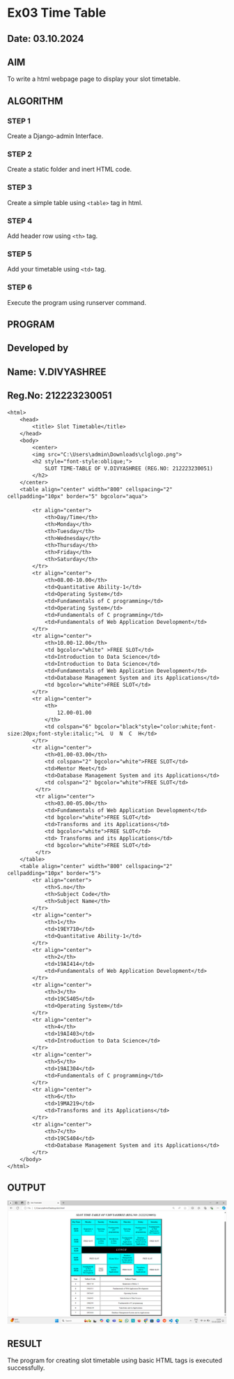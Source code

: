# Ex03 Time Table
## Date: 03.10.2024

## AIM
To write a html webpage page to display your slot timetable.

## ALGORITHM
### STEP 1
Create a Django-admin Interface.

### STEP 2
Create a static folder and inert HTML code.

### STEP 3
Create a simple table using ```<table>``` tag in html.

### STEP 4
Add header row using ```<th>``` tag.

### STEP 5
Add your timetable using ```<td>``` tag.

### STEP 6
Execute the program using runserver command.

## PROGRAM
## Developed by 
## Name: V.DIVYASHREE
## Reg.No: 212223230051
```
<html>
    <head>
        <title> Slot Timetable</title>
    </head>
    <body>
        <center>
        <img src="C:\Users\admin\Downloads\clglogo.png">
        <h2 style="font-style:oblique;">
            SLOT TIME-TABLE OF V.DIVYASHREE (REG.NO: 212223230051)
        </h2>
    </center>
    <table align="center" width="800" cellspacing="2" cellpadding="10px" border="5" bgcolor="aqua">

        <tr align="center">
            <th>Day/Time</th>
            <th>Monday</th>
            <th>Tuesday</th>
            <th>Wednesday</th>
            <th>Thursday</th>
            <th>Friday</th>
            <th>Saturday</th>
        </tr>
        <tr align="center">
            <th>08.00-10.00</th>
            <td>Quantitative Ability-1</td>
            <td>Operating System</td>
            <td>Fundamentals of C programming</td>
            <td>Operating System</td>
            <td>Fundamentals of C programming</td>
            <td>Fundamentals of Web Application Development</td>
        </tr>
        <tr align="center">
            <th>10.00-12.00</th>
            <td bgcolor="white" >FREE SLOT</td>
            <td>Introduction to Data Science</td>
            <td>Introduction to Data Science</td>
            <td>Fundamentals of Web Application Development</td>
            <td>Database Management System and its Applications</td>
            <td bgcolor="white">FREE SLOT</td>
        </tr>
        <tr align="center">
            <th>
                12.00-01.00
            </th>
            <td colspan="6" bgcolor="black"style="color:white;font-size:20px;font-style:italic;">L  U  N  C  H</td>
        </tr>
        <tr align="center">
            <th>01.00-03.00</th> 
            <td colspan="2" bgcolor="white">FREE SLOT</td>  
            <td>Mentor Meet</td> 
            <td>Database Management System and its Applications</td>   
            <td colspan="2" bgcolor="white">FREE SLOT</td>
         </tr>
         <tr align="center">
            <th>03.00-05.00</th>
            <td>Fundamentals of Web Application Development</td>
            <td bgcolor="white">FREE SLOT</td>
            <td>Transforms and its Applications</td>
            <td bgcolor="white">FREE SLOT</td>
            <td> Transforms and its Applications</td>
            <td bgcolor="white">FREE SLOT</td>
         </tr>
    </table>
    <table align="center" width="800" cellspacing="2" cellpadding="10px" border="5">
        <tr align="center">
            <th>S.no</th>
            <th>Subject Code</th>
            <th>Subject Name</th>
        </tr>
        <tr align="center">
            <th>1</th>
            <td>19EY710</td>
            <td>Quantitative Ability-1</td>
        </tr>
        <tr align="center">
            <th>2</th>
            <td>19AI414</td>
            <td>Fundamentals of Web Application Development</td>
        </tr>
        <tr align="center">
            <th>3</th>
            <td>19CS405</td>
            <td>Operating System</td>
        </tr>
        <tr align="center">
            <th>4</th>
            <td>19AI403</td>
            <td>Introduction to Data Science</td>
        </tr>
        <tr align="center">
            <th>5</th>
            <td>19AI304</td>
            <td>Fundamentals of C programming</td>
        </tr>
        <tr align="center">
            <th>6</th>
            <td>19MA219</td>
            <td>Transforms and its Applications</td>
        </tr>
        <tr align="center">
            <th>7</th>
            <td>19CS404</td>
            <td>Database Management System and its Applications</td>
        </tr>
    </body>
</html>
```


## OUTPUT
![alt text](image-1.png)



## RESULT
The program for creating slot timetable using basic HTML tags is executed successfully.
